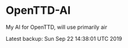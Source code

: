 # OpenTTD-AI
My AI for OpenTTD, will use primarily air

Latest backup: Sun Sep 22 14:38:01 UTC 2019
